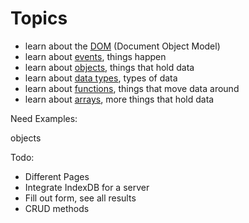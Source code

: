 # Topics



- learn about the [DOM](https://developer.mozilla.org/en-US/docs/Web/API/Document_Object_Model/Introduction) (Document Object Model)
- learn about [events](https://developer.mozilla.org/en-US/docs/Web/Events), things happen
- learn about [objects](https://developer.mozilla.org/en-US/docs/Web/JavaScript/Guide/Working_with_Objects), things that hold data
- learn about [data types](https://developer.mozilla.org/en-US/docs/Web/JavaScript/Data_structures), types of data
- learn about [functions](https://developer.mozilla.org/en-US/docs/Web/JavaScript/Guide/Functions), things that move data around
- learn about [arrays](https://developer.mozilla.org/en-US/docs/Web/JavaScript/Reference/Global_Objects/Array), more things that hold data


Need Examples:

objects


Todo:
- Different Pages
- Integrate IndexDB for a server
- Fill out form, see all results
- CRUD methods
